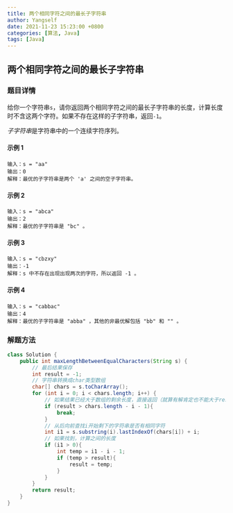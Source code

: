 ```yaml
---
title: 两个相同字符之间的最长子字符串
author: Yangself
date: 2021-11-23 15:23:00 +0800
categories: [算法, Java]
tags: [Java]
---
```


## 两个相同字符之间的最长子字符串

### 题目详情

给你一个字符串`s`，请你返回两个相同字符之间的最长子字符串的长度，计算长度时不含这两个字符。如果不存在这样的子字符串，返回`-1`。

*子字符串*是字符串中的一个连续字符序列。

#### 示例 1

```text
输入：s = "aa"
输出：0
解释：最优的子字符串是两个 'a' 之间的空子字符串。
```

#### 示例 2

```text
输入：s = "abca"
输出：2
解释：最优的子字符串是 "bc" 。
```

#### 示例 3

```text
输入：s = "cbzxy"
输出：-1
解释：s 中不存在出现出现两次的字符，所以返回 -1 。
```

#### 示例 4

```text
输入：s = "cabbac"
输出：4
解释：最优的子字符串是 "abba" ，其他的非最优解包括 "bb" 和 "" 。
```


### 解题方法

```java
class Solution {
    public int maxLengthBetweenEqualCharacters(String s) {
        // 最后结果保存
        int result = -1;
        // 字符串转换成char类型数组
        char[] chars = s.toCharArray();
        for (int i = 0; i < chars.length; i++) {
            // 如果结果已经大于数组的剩余长度，直接返回（就算有解肯定也不能大于result）
            if (result > chars.length - i - 1){
                break;
            }
            // 从后向前查找i开始剩下的字符串是否有相同字符
            int i1 = s.substring(i).lastIndexOf(chars[i]) + i;
            // 如果找到，计算之间的长度
            if (i1 > 0){
                int temp = i1 - i - 1;
                if (temp > result){
                    result = temp;
                }
            }
        }
        return result;
    }
}
```